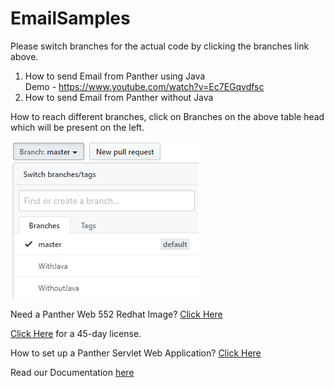 # EmailSamples
Please switch branches for the actual code by clicking the branches link above.

1) How to send Email from Panther using Java<br>
Demo - https://www.youtube.com/watch?v=Ec7EGqvdfsc
2) How to send Email from Panther without Java

How to reach different branches, click on Branches on the above table head which will be present on the left.


![](Mail.png)

Need a Panther Web 552 Redhat Image? [Click Here](https://hub.docker.com/r/prolificspanther/pantherweb "Named link title") 

[Click Here](https://prolifics.com/panther-trial-license-request/ "Named link title") for a 45-day license.

How to set up a Panther Servlet Web Application? [Click Here](https://github.com/ProlificsPanther/PantherWeb/releases "Named link title")

Read our Documentation [here](https://docs.prolifics.com)
